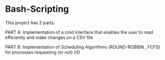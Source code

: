 # Bash-Scripting

This project has 2 parts:

PART A: Implementation of a cmd interface that enables the user to read efficiently and make changes on a CSV file

PART B: Implementation of Scheduling Algorithms (ROUND-ROBBIN , FCFS) for processes requesting (or not) I/O
